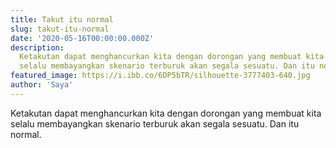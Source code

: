 ```yaml
---
title: Takut itu normal
slug: takut-itu-normal
date: '2020-05-16T00:00:00.000Z'
description:
  Ketakutan dapat menghancurkan kita dengan dorongan yang membuat kita
  selalu membayangkan skenario terburuk akan segala sesuatu. Dan itu normal.
featured_image: https://i.ibb.co/6DP5bTR/silhouette-3777403-640.jpg
author: 'Saya'
---
```


Ketakutan dapat menghancurkan kita dengan dorongan yang membuat kita selalu membayangkan skenario terburuk akan segala sesuatu.
Dan itu normal.
